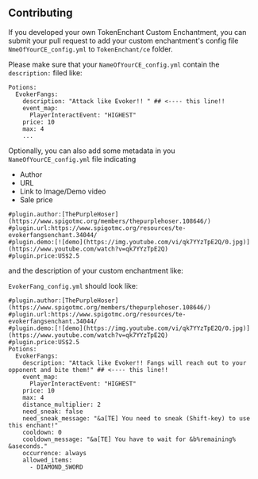 ## Contributing
If you developed your own TokenEnchant Custom Enchantment, you can submit your pull request to add your custom enchantment's config file ```NmeOfYourCE_config.yml``` to ```TokenEnchant/ce``` folder.

Please make sure that your ```NameOfYourCE_config.yml``` contain the ```description:``` filed like:
```
Potions:
  EvokerFangs:
    description: "Attack like Evoker!! " ## <---- this line!!
    event_map:
      PlayerInteractEvent: "HIGHEST"
    price: 10
    max: 4
    ...
```

Optionally, you can also add some metadata in you ```NameOfYourCE_config.yml``` file indicating
* Author
* URL
* Link to Image/Demo video
* Sale price

```
#plugin.author:[ThePurpleHoser](https://www.spigotmc.org/members/thepurplehoser.108646/)
#plugin.url:https://www.spigotmc.org/resources/te-evokerfangsenchant.34044/
#plugin.demo:[![demo](https://img.youtube.com/vi/qk7YYzTpE2Q/0.jpg)](https://www.youtube.com/watch?v=qk7YYzTpE2Q)
#plugin.price:US$2.5
```
and the description of your custom enchantment like:


```EvokerFang_config.yml``` should look like:
```
#plugin.author:[ThePurpleHoser](https://www.spigotmc.org/members/thepurplehoser.108646/)
#plugin.url:https://www.spigotmc.org/resources/te-evokerfangsenchant.34044/
#plugin.demo:[![demo](https://img.youtube.com/vi/qk7YYzTpE2Q/0.jpg)](https://www.youtube.com/watch?v=qk7YYzTpE2Q)
#plugin.price:US$2.5
Potions:
  EvokerFangs:
    description: "Attack like Evoker!! Fangs will reach out to your opponent and bite them!" ## <---- this line!!
    event_map:
      PlayerInteractEvent: "HIGHEST"
    price: 10
    max: 4
    distance_multiplier: 2
    need_sneak: false
    need_sneak_message: "&a[TE] You need to sneak (Shift-key) to use this enchant!"
    cooldown: 0
    cooldown_message: "&a[TE] You have to wait for &b%remaining% &aseconds."
    occurrence: always
    allowed_items:
      - DIAMOND_SWORD
```

